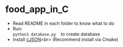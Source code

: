 # food_app_in_C
- Read README in each folder to know what to do
- Run:
    <br>`python3 database.py` &nbsp; &nbsp;to create database
- Install [cJSON]('https://github.com/DaveGamble/cJSON.git')<br>
(Recommend install via Cmake)
